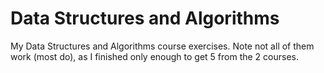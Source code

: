 # Data Structures and Algorithms
My Data Structures and Algorithms course exercises. Note not all of them work (most do), as I finished only enough to get 5 from the 2 courses.
